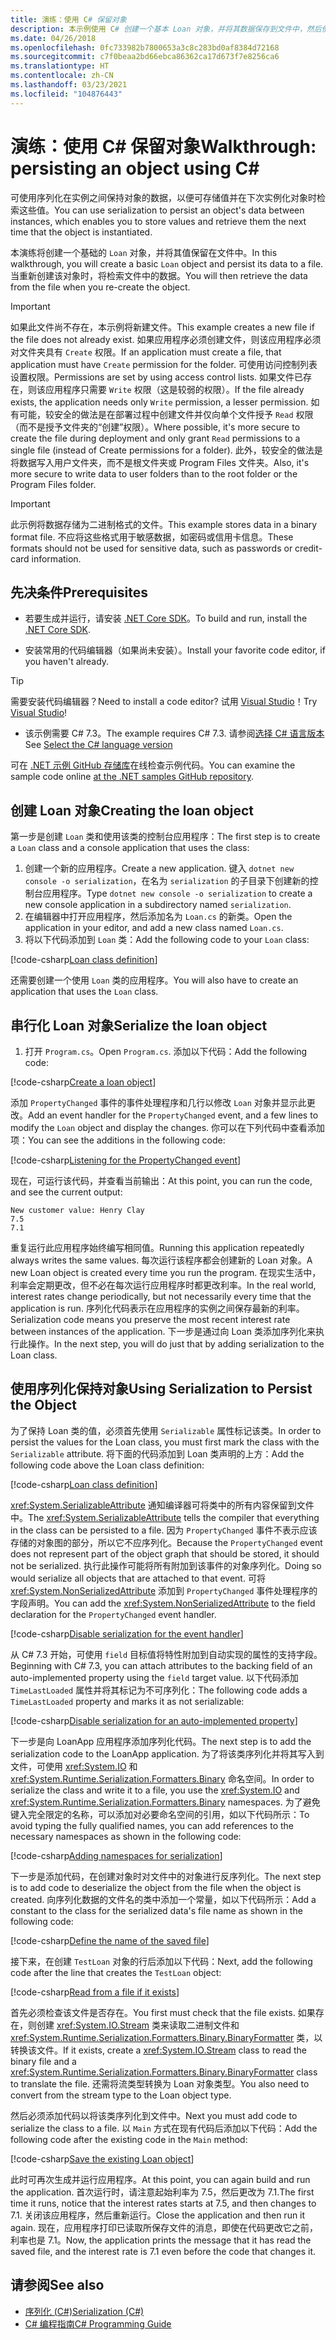 ```yaml
---
title: 演练：使用 C# 保留对象
description: 本示例使用 C# 创建一个基本 Loan 对象，并将其数据保存到文件中，然后使用该文件中的数据创建一个新的对象。
ms.date: 04/26/2018
ms.openlocfilehash: 0fc733982b7800653a3c8c283bd0af8384d72168
ms.sourcegitcommit: c7f0beaa2bd66ebca86362ca17d673f7e8256ca6
ms.translationtype: HT
ms.contentlocale: zh-CN
ms.lasthandoff: 03/23/2021
ms.locfileid: "104876443"
---
```

# <a name="walkthrough-persisting-an-object-using-c"></a><span data-ttu-id="aec03-103">演练：使用 C\# 保留对象</span><span class="sxs-lookup"><span data-stu-id="aec03-103">Walkthrough: persisting an object using C\#</span></span>

<span data-ttu-id="aec03-104">可使用序列化在实例之间保持对象的数据，以便可存储值并在下次实例化对象时检索这些值。</span><span class="sxs-lookup"><span data-stu-id="aec03-104">You can use serialization to persist an object's data between instances, which enables you to store values and retrieve them the next time that the object is instantiated.</span></span>

<span data-ttu-id="aec03-105">本演练将创建一个基础的 `Loan` 对象，并将其值保留在文件中。</span><span class="sxs-lookup"><span data-stu-id="aec03-105">In this walkthrough, you will create a basic `Loan` object and persist its data to a file.</span></span> <span data-ttu-id="aec03-106">当重新创建该对象时，将检索文件中的数据。</span><span class="sxs-lookup"><span data-stu-id="aec03-106">You will then retrieve the data from the file when you re-create the object.</span></span>

> [!IMPORTANT]
> <span data-ttu-id="aec03-107">如果此文件尚不存在，本示例将新建文件。</span><span class="sxs-lookup"><span data-stu-id="aec03-107">This example creates a new file if the file does not already exist.</span></span> <span data-ttu-id="aec03-108">如果应用程序必须创建文件，则该应用程序必须对文件夹具有 `Create` 权限。</span><span class="sxs-lookup"><span data-stu-id="aec03-108">If an application must create a file, that application must have `Create` permission for the folder.</span></span> <span data-ttu-id="aec03-109">可使用访问控制列表设置权限。</span><span class="sxs-lookup"><span data-stu-id="aec03-109">Permissions are set by using access control lists.</span></span> <span data-ttu-id="aec03-110">如果文件已存在，则该应用程序只需要 `Write` 权限（这是较弱的权限）。</span><span class="sxs-lookup"><span data-stu-id="aec03-110">If the file already exists, the application needs only `Write` permission, a lesser permission.</span></span> <span data-ttu-id="aec03-111">如有可能，较安全的做法是在部署过程中创建文件并仅向单个文件授予 `Read` 权限（而不是授予文件夹的“创建”权限）。</span><span class="sxs-lookup"><span data-stu-id="aec03-111">Where possible, it's more secure to create the file during deployment and only grant `Read` permissions to a single file (instead of Create permissions for a folder).</span></span> <span data-ttu-id="aec03-112">此外，较安全的做法是将数据写入用户文件夹，而不是根文件夹或 Program Files 文件夹。</span><span class="sxs-lookup"><span data-stu-id="aec03-112">Also, it's more secure to write data to user folders than to the root folder or the Program Files folder.</span></span>

> [!IMPORTANT]
> <span data-ttu-id="aec03-113">此示例将数据存储为二进制格式的文件。</span><span class="sxs-lookup"><span data-stu-id="aec03-113">This example stores data in a binary format file.</span></span> <span data-ttu-id="aec03-114">不应将这些格式用于敏感数据，如密码或信用卡信息。</span><span class="sxs-lookup"><span data-stu-id="aec03-114">These formats should not be used for sensitive data, such as passwords or credit-card information.</span></span>

## <a name="prerequisites"></a><span data-ttu-id="aec03-115">先决条件</span><span class="sxs-lookup"><span data-stu-id="aec03-115">Prerequisites</span></span>

- <span data-ttu-id="aec03-116">若要生成并运行，请安装 [.NET Core SDK](https://dotnet.microsoft.com/download)。</span><span class="sxs-lookup"><span data-stu-id="aec03-116">To build and run, install the [.NET Core SDK](https://dotnet.microsoft.com/download).</span></span>

- <span data-ttu-id="aec03-117">安装常用的代码编辑器（如果尚未安装）。</span><span class="sxs-lookup"><span data-stu-id="aec03-117">Install your favorite code editor, if you haven't already.</span></span>

> [!TIP]
> <span data-ttu-id="aec03-118">需要安装代码编辑器？</span><span class="sxs-lookup"><span data-stu-id="aec03-118">Need to install a code editor?</span></span> <span data-ttu-id="aec03-119">试用 [Visual Studio](https://visualstudio.com/downloads)！</span><span class="sxs-lookup"><span data-stu-id="aec03-119">Try [Visual Studio](https://visualstudio.com/downloads)!</span></span>

- <span data-ttu-id="aec03-120">该示例需要 C# 7.3。</span><span class="sxs-lookup"><span data-stu-id="aec03-120">The example requires C# 7.3.</span></span> <span data-ttu-id="aec03-121">请参阅[选择 C# 语言版本](../../../language-reference/configure-language-version.md)</span><span class="sxs-lookup"><span data-stu-id="aec03-121">See [Select the C# language version](../../../language-reference/configure-language-version.md)</span></span>

<span data-ttu-id="aec03-122">可在 [.NET 示例 GitHub 存储库](https://github.com/dotnet/samples/tree/main/csharp/serialization)在线检查示例代码。</span><span class="sxs-lookup"><span data-stu-id="aec03-122">You can examine the sample code online [at the .NET samples GitHub repository](https://github.com/dotnet/samples/tree/main/csharp/serialization).</span></span>

## <a name="creating-the-loan-object"></a><span data-ttu-id="aec03-123">创建 Loan 对象</span><span class="sxs-lookup"><span data-stu-id="aec03-123">Creating the loan object</span></span>

<span data-ttu-id="aec03-124">第一步是创建 `Loan` 类和使用该类的控制台应用程序：</span><span class="sxs-lookup"><span data-stu-id="aec03-124">The first step is to create a `Loan` class and a console application that uses the class:</span></span>

1. <span data-ttu-id="aec03-125">创建一个新的应用程序。</span><span class="sxs-lookup"><span data-stu-id="aec03-125">Create a new application.</span></span> <span data-ttu-id="aec03-126">键入 `dotnet new console -o serialization`，在名为 `serialization` 的子目录下创建新的控制台应用程序。</span><span class="sxs-lookup"><span data-stu-id="aec03-126">Type `dotnet new console -o serialization` to create a new console application in a subdirectory named `serialization`.</span></span>
1. <span data-ttu-id="aec03-127">在编辑器中打开应用程序，然后添加名为 `Loan.cs` 的新类。</span><span class="sxs-lookup"><span data-stu-id="aec03-127">Open the application in your editor, and add a new class named `Loan.cs`.</span></span>
1. <span data-ttu-id="aec03-128">将以下代码添加到 `Loan` 类：</span><span class="sxs-lookup"><span data-stu-id="aec03-128">Add the following code to your `Loan` class:</span></span>

[!code-csharp[Loan class definition](../../../../../samples/snippets/csharp/serialization/Loan.cs#1)]

<span data-ttu-id="aec03-129">还需要创建一个使用 `Loan` 类的应用程序。</span><span class="sxs-lookup"><span data-stu-id="aec03-129">You will also have to create an application that uses the `Loan` class.</span></span>

## <a name="serialize-the-loan-object"></a><span data-ttu-id="aec03-130">串行化 Loan 对象</span><span class="sxs-lookup"><span data-stu-id="aec03-130">Serialize the loan object</span></span>

1. <span data-ttu-id="aec03-131">打开 `Program.cs`。</span><span class="sxs-lookup"><span data-stu-id="aec03-131">Open `Program.cs`.</span></span> <span data-ttu-id="aec03-132">添加以下代码：</span><span class="sxs-lookup"><span data-stu-id="aec03-132">Add the following code:</span></span>

[!code-csharp[Create a loan object](../../../../../samples/snippets/csharp/serialization/Program.cs#1)]

<span data-ttu-id="aec03-133">添加 `PropertyChanged` 事件的事件处理程序和几行以修改 `Loan` 对象并显示此更改。</span><span class="sxs-lookup"><span data-stu-id="aec03-133">Add an event handler for the `PropertyChanged` event, and a few lines to modify the `Loan` object and display the changes.</span></span> <span data-ttu-id="aec03-134">你可以在下列代码中查看添加项：</span><span class="sxs-lookup"><span data-stu-id="aec03-134">You can see the additions in the following code:</span></span>

[!code-csharp[Listening for the PropertyChanged event](../../../../../samples/snippets/csharp/serialization/Program.cs#2)]

<span data-ttu-id="aec03-135">现在，可运行该代码，并查看当前输出：</span><span class="sxs-lookup"><span data-stu-id="aec03-135">At this point, you can run the code, and see the current output:</span></span>

```console
New customer value: Henry Clay
7.5
7.1
```

<span data-ttu-id="aec03-136">重复运行此应用程序始终编写相同值。</span><span class="sxs-lookup"><span data-stu-id="aec03-136">Running this application repeatedly always writes the same values.</span></span> <span data-ttu-id="aec03-137">每次运行该程序都会创建新的 Loan 对象。</span><span class="sxs-lookup"><span data-stu-id="aec03-137">A new Loan object is created every time you run the program.</span></span> <span data-ttu-id="aec03-138">在现实生活中，利率会定期更改，但不必在每次运行应用程序时都更改利率。</span><span class="sxs-lookup"><span data-stu-id="aec03-138">In the real world, interest rates change periodically, but not necessarily every time that the application is run.</span></span> <span data-ttu-id="aec03-139">序列化代码表示在应用程序的实例之间保存最新的利率。</span><span class="sxs-lookup"><span data-stu-id="aec03-139">Serialization code means you preserve the most recent interest rate between instances of the application.</span></span> <span data-ttu-id="aec03-140">下一步是通过向 Loan 类添加序列化来执行此操作。</span><span class="sxs-lookup"><span data-stu-id="aec03-140">In the next step, you will do just that by adding serialization to the Loan class.</span></span>

## <a name="using-serialization-to-persist-the-object"></a><span data-ttu-id="aec03-141">使用序列化保持对象</span><span class="sxs-lookup"><span data-stu-id="aec03-141">Using Serialization to Persist the Object</span></span>

<span data-ttu-id="aec03-142">为了保持 Loan 类的值，必须首先使用 `Serializable` 属性标记该类。</span><span class="sxs-lookup"><span data-stu-id="aec03-142">In order to persist the values for the Loan class, you must first mark the class with the `Serializable` attribute.</span></span> <span data-ttu-id="aec03-143">将下面的代码添加到 Loan 类声明的上方：</span><span class="sxs-lookup"><span data-stu-id="aec03-143">Add the following code above the Loan class definition:</span></span>

[!code-csharp[Loan class definition](../../../../../samples/snippets/csharp/serialization/Loan.cs#2)]

<span data-ttu-id="aec03-144"><xref:System.SerializableAttribute> 通知编译器可将类中的所有内容保留到文件中。</span><span class="sxs-lookup"><span data-stu-id="aec03-144">The <xref:System.SerializableAttribute> tells the compiler that everything in the class can be persisted to a file.</span></span> <span data-ttu-id="aec03-145">因为 `PropertyChanged` 事件不表示应该存储的对象图的部分，所以它不应序列化。</span><span class="sxs-lookup"><span data-stu-id="aec03-145">Because the `PropertyChanged` event does not represent part of the object graph that should be stored, it should not be serialized.</span></span> <span data-ttu-id="aec03-146">执行此操作可能将所有附加到该事件的对象序列化。</span><span class="sxs-lookup"><span data-stu-id="aec03-146">Doing so would serialize all objects that are attached to that event.</span></span> <span data-ttu-id="aec03-147">可将 <xref:System.NonSerializedAttribute> 添加到 `PropertyChanged` 事件处理程序的字段声明。</span><span class="sxs-lookup"><span data-stu-id="aec03-147">You can add the <xref:System.NonSerializedAttribute> to the field declaration for the `PropertyChanged` event handler.</span></span>

[!code-csharp[Disable serialization for the event handler](../../../../../samples/snippets/csharp/serialization/Loan.cs#3)]

<span data-ttu-id="aec03-148">从 C# 7.3 开始，可使用 `field` 目标值将特性附加到自动实现的属性的支持字段。</span><span class="sxs-lookup"><span data-stu-id="aec03-148">Beginning with C# 7.3, you can attach attributes to the backing field of an auto-implemented property using the `field` target value.</span></span> <span data-ttu-id="aec03-149">以下代码添加 `TimeLastLoaded` 属性并将其标记为不可序列化：</span><span class="sxs-lookup"><span data-stu-id="aec03-149">The following code adds a `TimeLastLoaded` property and marks it as not serializable:</span></span>

[!code-csharp[Disable serialization for an auto-implemented property](../../../../../samples/snippets/csharp/serialization/Loan.cs#4)]

<span data-ttu-id="aec03-150">下一步是向 LoanApp 应用程序添加序列化代码。</span><span class="sxs-lookup"><span data-stu-id="aec03-150">The next step is to add the serialization code to the LoanApp application.</span></span> <span data-ttu-id="aec03-151">为了将该类序列化并将其写入到文件，可使用 <xref:System.IO> 和 <xref:System.Runtime.Serialization.Formatters.Binary> 命名空间。</span><span class="sxs-lookup"><span data-stu-id="aec03-151">In order to serialize the class and write it to a file, you use the <xref:System.IO> and <xref:System.Runtime.Serialization.Formatters.Binary> namespaces.</span></span> <span data-ttu-id="aec03-152">为了避免键入完全限定的名称，可以添加对必要命名空间的引用，如以下代码所示：</span><span class="sxs-lookup"><span data-stu-id="aec03-152">To avoid typing the fully qualified names, you can add references to the necessary namespaces as shown in the following code:</span></span>

[!code-csharp[Adding namespaces for serialization](../../../../../samples/snippets/csharp/serialization/Program.cs#3)]

<span data-ttu-id="aec03-153">下一步是添加代码，在创建对象时对文件中的对象进行反序列化。</span><span class="sxs-lookup"><span data-stu-id="aec03-153">The next step is to add code to deserialize the object from the file when the object is created.</span></span> <span data-ttu-id="aec03-154">向序列化数据的文件名的类中添加一个常量，如以下代码所示：</span><span class="sxs-lookup"><span data-stu-id="aec03-154">Add a constant to the class for the serialized data's file name as shown in the following code:</span></span>

[!code-csharp[Define the name of the saved file](../../../../../samples/snippets/csharp/serialization/Program.cs#4)]

<span data-ttu-id="aec03-155">接下来，在创建 `TestLoan` 对象的行后添加以下代码：</span><span class="sxs-lookup"><span data-stu-id="aec03-155">Next, add the following code after the line that creates the `TestLoan` object:</span></span>

[!code-csharp[Read from a file if it exists](../../../../../samples/snippets/csharp/serialization/Program.cs#5)]

<span data-ttu-id="aec03-156">首先必须检查该文件是否存在。</span><span class="sxs-lookup"><span data-stu-id="aec03-156">You first must check that the file exists.</span></span> <span data-ttu-id="aec03-157">如果存在，则创建 <xref:System.IO.Stream> 类来读取二进制文件和 <xref:System.Runtime.Serialization.Formatters.Binary.BinaryFormatter> 类，以转换该文件。</span><span class="sxs-lookup"><span data-stu-id="aec03-157">If it exists, create a <xref:System.IO.Stream> class to read the binary file and a <xref:System.Runtime.Serialization.Formatters.Binary.BinaryFormatter> class to translate the file.</span></span> <span data-ttu-id="aec03-158">还需将流类型转换为 Loan 对象类型。</span><span class="sxs-lookup"><span data-stu-id="aec03-158">You also need to convert from the stream type to the Loan object type.</span></span>

<span data-ttu-id="aec03-159">然后必须添加代码以将该类序列化到文件中。</span><span class="sxs-lookup"><span data-stu-id="aec03-159">Next you must add code to serialize the class to a file.</span></span> <span data-ttu-id="aec03-160">以 `Main` 方式在现有代码后添加以下代码：</span><span class="sxs-lookup"><span data-stu-id="aec03-160">Add the following code after the existing code in the `Main` method:</span></span>

[!code-csharp[Save the existing Loan object](../../../../../samples/snippets/csharp/serialization/Program.cs#6)]

<span data-ttu-id="aec03-161">此时可再次生成并运行应用程序。</span><span class="sxs-lookup"><span data-stu-id="aec03-161">At this point, you can again build and run the application.</span></span> <span data-ttu-id="aec03-162">首次运行时，请注意起始利率为 7.5，然后更改为 7.1.</span><span class="sxs-lookup"><span data-stu-id="aec03-162">The first time it runs, notice that the interest rates starts at 7.5, and then changes to 7.1.</span></span> <span data-ttu-id="aec03-163">关闭该应用程序，然后重新运行。</span><span class="sxs-lookup"><span data-stu-id="aec03-163">Close the application and then run it again.</span></span> <span data-ttu-id="aec03-164">现在，应用程序打印已读取所保存文件的消息，即使在代码更改它之前，利率也是 7.1。</span><span class="sxs-lookup"><span data-stu-id="aec03-164">Now, the application prints the message that it has read the saved file, and the interest rate is 7.1 even before the code that changes it.</span></span>

## <a name="see-also"></a><span data-ttu-id="aec03-165">请参阅</span><span class="sxs-lookup"><span data-stu-id="aec03-165">See also</span></span>

- [<span data-ttu-id="aec03-166">序列化 (C#)</span><span class="sxs-lookup"><span data-stu-id="aec03-166">Serialization (C#)</span></span>](index.md)
- [<span data-ttu-id="aec03-167">C# 编程指南</span><span class="sxs-lookup"><span data-stu-id="aec03-167">C# Programming Guide</span></span>](../../index.md)
